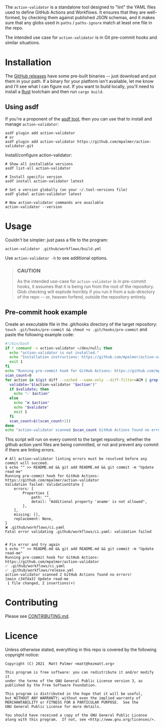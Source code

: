 The `action-validator` is a standalone tool designed to "lint" the YAML files
used to define GitHub Actions and Workflows.  It ensures that they are well-formed,
by checking them against published JSON schemas, and it makes sure that any
globs used in `paths` / `paths-ignore` match at least one file in the repo.

The intended use case for `action-validator` is in Git pre-commit hooks and
similar situations.


# Installation

The [GitHub releases](https://github.com/mpalmer/action-validator/releases)
have some pre-built binaries -- just download and put them in your path.  If a
binary for your platform isn't available, let me know and I'll see what I can
figure out.  If you want to build locally, you'll need to install a
[Rust](https://rust-lang.org) toolchain and then run `cargo build`.


## Using asdf

If you're a proponent of the [asdf tool](https://asdf-vm.com/), then you can
use that to install and manage `action-validator`:

```shell
asdf plugin add action-validator
# or
asdf plugin add action-validator https://github.com/mpalmer/action-validator.git
```

Install/configure action-validator:

```shell
# Show all installable versions
asdf list-all action-validator

# Install specific version
asdf install action-validator latest

# Set a version globally (on your ~/.tool-versions file)
asdf global action-validator latest

# Now action-validator commands are available
action-validator --version
```


# Usage

Couldn't be simpler: just pass a file to the program:

```
action-validator .github/workflows/build.yml
```

Use `action-validator -h` to see additional options.

> ### CAUTION
>
> As the intended use-case for `action-validator` is in pre-commit hooks,
> it assumes that it is being run from the root of the repository.  Glob
> checking will explode horribly if you run it from a sub-directory of the
> repo -- or, heaven forfend, outside the repository entirely.


## Pre-commit hook example

Create an executable file in the .git/hooks directory of the target repository:
`touch .git/hooks/pre-commit && chmod +x .git/hooks/pre-commit` and paste the following example code:

```bash
#!/bin/bash
if ! command -v action-validator >/dev/null; then
  echo "action-validator is not installed."
  echo "Installation instructions: https://github.com/mpalmer/action-validator"
  exit 1
fi
echo "Running pre-commit hook for GitHub Actions: https://github.com/mpalmer/action-validator"
scan_count=0
for action in $(git diff --cached --name-only --diff-filter=ACM | grep .github/workflows); do
  validate="$(action-validator "$action")"
  if $validate; then
    echo "✅ $action"
  else
    echo "❌ $action"
    echo "$validate"
    exit 1
  fi
  scan_count=$((scan_count+1))
done
echo "action-validator scanned $scan_count GitHub Actions found no errors!"
```

This script will run on every commit to the target repository, whether the github action yaml files are being committed, or not and prevent any commit if there are linting errors.

```
# All action-validator linting errors must be resolved before any commit will succeed.
$ echo "" >> README.md && git add README.md && git commit -m "Update read-me"
Running pre-commit hook for GitHub Actions: https://github.com/mpalmer/action-validator
Validation failed: ValidationState {
    errors: [
        Properties {
            path: "",
            detail: "Additional property 'aname' is not allowed",
        },
    ],
    missing: [],
    replacement: None,
}
❌ .github/workflows/ci.yaml
Fatal error validating .github/workflows/ci.yaml: validation failed


# Fix error and try again
$ echo "" >> README.md && git add README.md && git commit -m "Update read-me"
Running pre-commit hook for GitHub Actions: https://github.com/mpalmer/action-validator
✅ .github/workflows/ci.yaml
✅ .github/workflows/release.yml
action-validator scanned 2 GitHub Actions found no errors!
[main c34fda3] Update read-me
 1 file changed, 2 insertions(+)
 ```


# Contributing

Please see [CONTRIBUTING.md](CONTRIBUTING.md).


# Licence

Unless otherwise stated, everything in this repo is covered by the following
copyright notice:

    Copyright (C) 2021  Matt Palmer <matt@hezmatt.org>

    This program is free software: you can redistribute it and/or modify it
    under the terms of the GNU General Public License version 3, as
    published by the Free Software Foundation.

    This program is distributed in the hope that it will be useful,
    but WITHOUT ANY WARRANTY; without even the implied warranty of
    MERCHANTABILITY or FITNESS FOR A PARTICULAR PURPOSE.  See the
    GNU General Public License for more details.

    You should have received a copy of the GNU General Public License
    along with this program.  If not, see <http://www.gnu.org/licenses/>.
